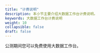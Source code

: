 ```yaml
---
title: "计费说明"
description: 本小节主要介绍大数据工作台计费说明。 
keywords: 大数据工作台计费说明
weight: 10
collapsible: false
draft: false
---
```



公测期间您可以免费使用大数据工作台。



